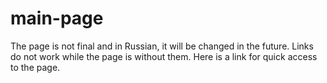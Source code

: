 # main-page
The page is not final and in Russian, it will be changed in the future. Links do not work while the page is without them. Here is a link for quick access to the page. 
